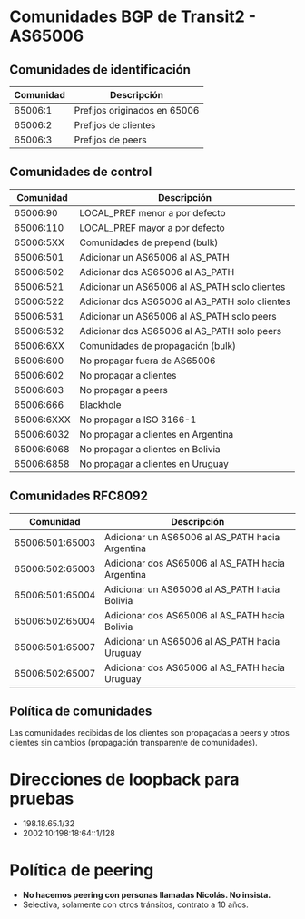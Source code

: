 # Comunidades BGP de Transit2 - AS65006

## Comunidades de identificación
| Comunidad  | Descripción                                    |
|------------|------------------------------------------------|
| 65006:1    | Prefijos originados en 65006                   |
| 65006:2    | Prefijos de clientes                           |
| 65006:3    | Prefijos de peers                              |

## Comunidades de control
| Comunidad  | Descripción                                    |
|------------|------------------------------------------------|
| 65006:90   | LOCAL_PREF menor a por defecto                 |
| 65006:110  | LOCAL_PREF mayor a por defecto                 |
| 65006:5XX  | Comunidades de prepend (bulk)                  |
| 65006:501  | Adicionar un AS65006 al AS_PATH                |
| 65006:502  | Adicionar dos AS65006 al AS_PATH               |
| 65006:521  | Adicionar un AS65006 al AS_PATH solo clientes  | 
| 65006:522  | Adicionar dos AS65006 al AS_PATH solo clientes |
| 65006:531  | Adicionar un AS65006 al AS_PATH solo peers     |
| 65006:532  | Adicionar dos AS65006 al AS_PATH solo peers    |
| 65006:6XX  | Comunidades de propagación (bulk)              |
| 65006:600  | No propagar fuera de AS65006                   |
| 65006:602  | No propagar a clientes                         |
| 65006:603  | No propagar a peers                            |
| 65006:666  | Blackhole                                      |
| 65006:6XXX | No propagar a ISO 3166-1                       |
| 65006:6032 | No propagar a clientes en Argentina            |
| 65006:6068 | No propagar a clientes en Bolivia              |
| 65006:6858 | No propagar a clientes en Uruguay              |

## Comunidades RFC8092
| Comunidad       | Descripción                                     |
|-----------------|-------------------------------------------------|
| 65006:501:65003 | Adicionar un AS65006 al AS_PATH hacia Argentina | 
| 65006:502:65003 | Adicionar dos AS65006 al AS_PATH hacia Argentina| 
| 65006:501:65004 | Adicionar un AS65006 al AS_PATH hacia Bolivia   | 
| 65006:502:65004 | Adicionar dos AS65006 al AS_PATH hacia Bolivia  | 
| 65006:501:65007 | Adicionar un AS65006 al AS_PATH hacia Uruguay   | 
| 65006:502:65007 | Adicionar dos AS65006 al AS_PATH hacia Uruguay  | 


## Política de comunidades
Las comunidades recibidas de los clientes son propagadas a peers
y otros clientes sin cambios (propagación transparente de comunidades).

# Direcciones de loopback para pruebas
- 198.18.65.1/32
- 2002:10:198:18:64::1/128

# Política de peering
- **No hacemos peering con personas llamadas Nicolás. No insista.**
- Selectiva, solamente con otros tránsitos, contrato a 10 años.
